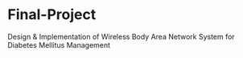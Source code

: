 # Final-Project
Design & Implementation of Wireless Body Area
Network System for Diabetes Mellitus Management
